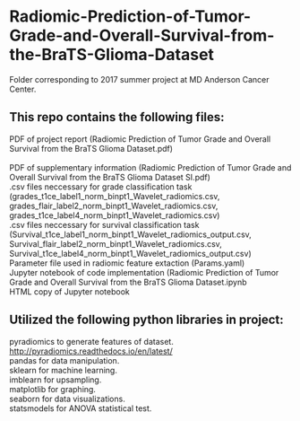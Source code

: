# Radiomic-Prediction-of-Tumor-Grade-and-Overall-Survival-from-the-BraTS-Glioma-Dataset
Folder corresponding to 2017 summer project at MD Anderson Cancer Center. 

## This repo contains the following files: 
PDF of project report (Radiomic Prediction of Tumor Grade and Overall Survival from the BraTS Glioma Dataset.pdf) <br><br>
PDF of supplementary information (Radiomic Prediction of Tumor Grade and Overall Survival from the BraTS Glioma Dataset SI.pdf) <br>
.csv files neccessary for grade classification task (grades_t1ce_label1_norm_binpt1_Wavelet_radiomics.csv, grades_flair_label2_norm_binpt1_Wavelet_radiomics.csv, grades_t1ce_label4_norm_binpt1_Wavelet_radiomics.csv) <br>
.csv files neccessary for survival classification task (Survival_t1ce_label1_norm_binpt1_Wavelet_radiomics_output.csv, Survival_flair_label2_norm_binpt1_Wavelet_radiomics.csv, Survival_t1ce_label4_norm_binpt1_Wavelet_radiomics_output.csv) <br>
Parameter file used in radiomic feature extaction (Params.yaml) <br>
Jupyter notebook of code implementation (Radiomic Prediction of Tumor Grade and Overall Survival from the BraTS Glioma Dataset.ipynb  <br>
HTML copy of Jupyter notebook <br>

## Utilized the following python libraries in project: <br>
pyradiomics to generate features of dataset. http://pyradiomics.readthedocs.io/en/latest/ <br>
pandas for data manipulation.<br>
sklearn for machine learning.<br>
imblearn for upsampling. <br>
matplotlib for graphing.<br>
seaborn for data visualizations. <br>
statsmodels for ANOVA statistical test. <br>
